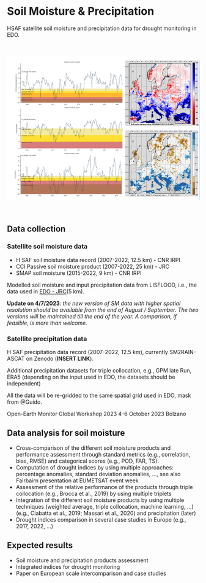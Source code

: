 # Soil Moisture & Precipitation

HSAF satellite soil moisture and precipitation data for drought monitoring in EDO.

<br>

![](./img/soilmoisture.png)

<br>

## Data collection

### Satellite soil moisture data

- H SAF soil moisture data record (2007-2022, 12.5 km) - CNR IRPI
- CCI Passive soil moisture product (2007-2022, 25 km) - JRC
- SMAP soil moisture (2015-2022, 9 km) - CNR IRPI

Modelled soil moisture and input precipitation data from LISFLOOD, i.e., the data used in  [EDO - JRC](https://edo.jrc.ec.europa.eu/gdo/php/index.php?id=2112)(5 km).

**Update on 4/7/2023**: _the new version of SM data with higher spatial resolution should be available from the end of August / September. The two versions will be maintained till the end of the year. A comparison, if feasible, is more than welcome._

### Satellite precipitation data

H SAF precipitation data record (2007-2022, 12.5 km), currently SM2RAIN-ASCAT on Zenodo (**INSERT LINK**).

Additional precipitation datasets for triple collocation, e.g., GPM late Run, ERA5 (depending on the input used in EDO, the datasets should be independent)

All the data will be re-gridded to the same spatial grid used in EDO, mask from @Guido.

Open-Earth Monitor Global Workshop 2023 4-6 October 2023 Bolzano

## Data analysis for soil moisture

- Cross-comparison of the different soil moisture products and performance assessment through standard metrics (e.g., correlation, bias, RMSE) and categorical scores (e.g., POD, FAR, TS).
- Computation of drought indices by using multiple approaches: percentage anomalies, standard deviation anomalies, …, see also Fairbairn presentation at EUMETSAT event week
- Assessment of the relative performance of the products through triple collocation (e.g., Brocca et al., 2019) by using multiple triplets
- Integration of the different soil moisture products by using multiple techniques (weighted average, triple collocation, machine learning, …) (e.g., Ciabatta et al., 2019; Massari et al., 2020) and precipitation (later)
- Drought indices comparison in several case studies in Europe (e.g., 2017, 2022, …)

## Expected results

- Soil moisture and precipitation products assessment
- Integrated indices for drought monitoring
- Paper on European scale intercomparison and case studies


